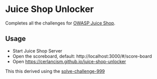 # Juice Shop Unlocker
Completes all the challenges for [OWASP Juice Shop](https://github.com/juice-shop/juice-shop).

## Usage
- Start Juice Shop Server
- Open the scoreboard, default: http://localhost:3000/#/score-board
- Open <https://cerlancism.github.io/juice-shop-unlocker>


This this derived using the [solve-challenge-999](https://pwning.owasp-juice.shop/appendix/solutions.html#solve-challenge-999)
